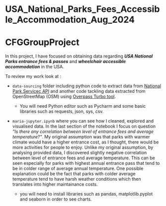 # USA_National_Parks_Fees_Accessible_Accommodation_Aug_2024
# CFGGroupProject

In this project, I have focused on obtaining data regarding ***USA National Parks entrance fees & passes*** and ***wheelchair accessible accommodation*** in the USA. 

To review my work look at :
- `data-sourcing` folder including python code to extract data from [National Park Servicec API](https://www.nps.gov/subjects/developer/api-documentation.htm) and another code tackling data extracted from OpenStreetMap (OSM) using [Overpass Turbo tool](https://overpass-turbo.eu/).
  - You will need Python editor such as Pycharm and some basic libraries such as requests, json, sys, csv.
  
- `maria-jupyter.ipynb` where you can see how I cleaned, explored and visualised data. In the last section of the notebook I focus on question *"Is there any correlation between level of entrance fees and average temperature?"*. My original assumption was that parks with warmer climate would have a higher entrance cost, as I thought, there would be more activities for people to enjoy. Unlike my original assumption, by analysing provided data, I discovered slightly negative correlation between level of entrance fees and average temperature. This can be seen especially for parks with highest annual entrance pass that tend to be in colder range of average annual temperature. One possible explanation could be the fact that parks with colder average temperature tend to have harsh weather conditions which then translates into higher maintainance costs.
  -  you will need to install libraries such as pandas, matplotlib.pyplot and seaborn in order to see charts.
